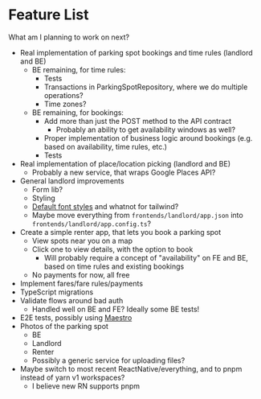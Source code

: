 # Feature List

What am I planning to work on next?

- Real implementation of parking spot bookings and time rules (landlord and BE)
  - BE remaining, for time rules:
    - Tests
    - Transactions in ParkingSpotRepository, where we do multiple operations?
    - Time zones?
  - BE remaining, for bookings:
    - Add more than just the POST method to the API contract
      - Probably an ability to get availability windows as well?
    - Proper implementation of business logic around bookings (e.g. based on availability, time rules, etc.)
    - Tests
- Real implementation of place/location picking (landlord and BE)
  - Probably a new service, that wraps Google Places API?
- General landlord improvements
  - Form lib?
  - Styling
  - [Default font styles](https://tailwindcss.com/docs/font-family) and whatnot for tailwind?
  - Maybe move everything from `frontends/landlord/app.json` into `frontends/landlord/app.config.ts`?
- Create a simple renter app, that lets you book a parking spot
  - View spots near you on a map
  - Click one to view details, with the option to book
    - Will probably require a concept of "availability" on FE and BE, based on time rules and existing bookings
  - No payments for now, all free
- Implement fares/fare rules/payments
- TypeScript migrations
- Validate flows around bad auth
  - Handled well on BE and FE? Ideally some BE tests!
- E2E tests, possibly using [Maestro](https://www.mobile.dev/)
- Photos of the parking spot
  - BE
  - Landlord
  - Renter
  - Possibly a generic service for uploading files?
- Maybe switch to most recent ReactNative/everything, and to pnpm instead of yarn v1 workspaces?
  - I believe new RN supports pnpm
